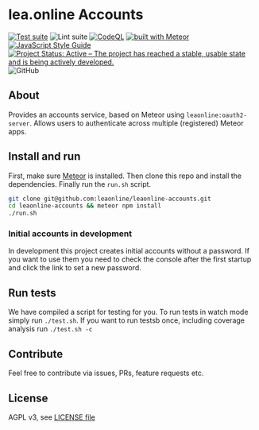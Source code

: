 # lea.online Accounts

[![Test suite](https://github.com/leaonline/leaonline-accounts/actions/workflows/test_suite.yml/badge.svg)](https://github.com/leaonline/leaonline-accounts/actions/workflows/test_suite.yml)
![Lint suite](https://github.com/leaonline/leaonline-accounts/workflows/Lint%20suite/badge.svg)
[![CodeQL](https://github.com/leaonline/leaonline-accounts/actions/workflows/codeql-analysis.yml/badge.svg)](https://github.com/leaonline/leaonline-accounts/actions/workflows/codeql-analysis.yml)
[![built with Meteor](https://img.shields.io/badge/Meteor-2.1.1-green?logo=meteor&logoColor=white)](https://meteor.com)
[![JavaScript Style Guide](https://img.shields.io/badge/code_style-standard-brightgreen.svg)](https://standardjs.com)
[![Project Status: Active – The project has reached a stable, usable state and is being actively developed.](https://www.repostatus.org/badges/latest/active.svg)](https://www.repostatus.org/#active)
![GitHub](https://img.shields.io/github/license/leaonline/leaonline-accounts)

## About

Provides an accounts service, based on Meteor using `leaonline:oauth2-server`.
Allows users to authenticate across multiple (registered) Meteor apps.

## Install and run

First, make sure [Meteor](https://meteor.com) is installed.
Then clone this repo and install the dependencies.
Finally run the `run.sh` script.

```bash
git clone git@github.com:leaonline/leaonline-accounts.git
cd leaonline-accounts && meteor npm install
./run.sh
```

### Initial accounts in development
<a name="initial-accounts"></a>

In development this project creates initial accounts without a password.
If you want to use them you need to check the console after the first startup
and click the link to set a new password. 

## Run tests

We have compiled a script for testing for you.
To run tests in watch mode simply run `./test.sh`.
If you want to run testsb once, including coverage analysis run `./test.sh -c`

## Contribute

Feel free to contribute via issues, PRs, feature requests etc.

## License

AGPL v3, see [LICENSE file](./LICENSE)
